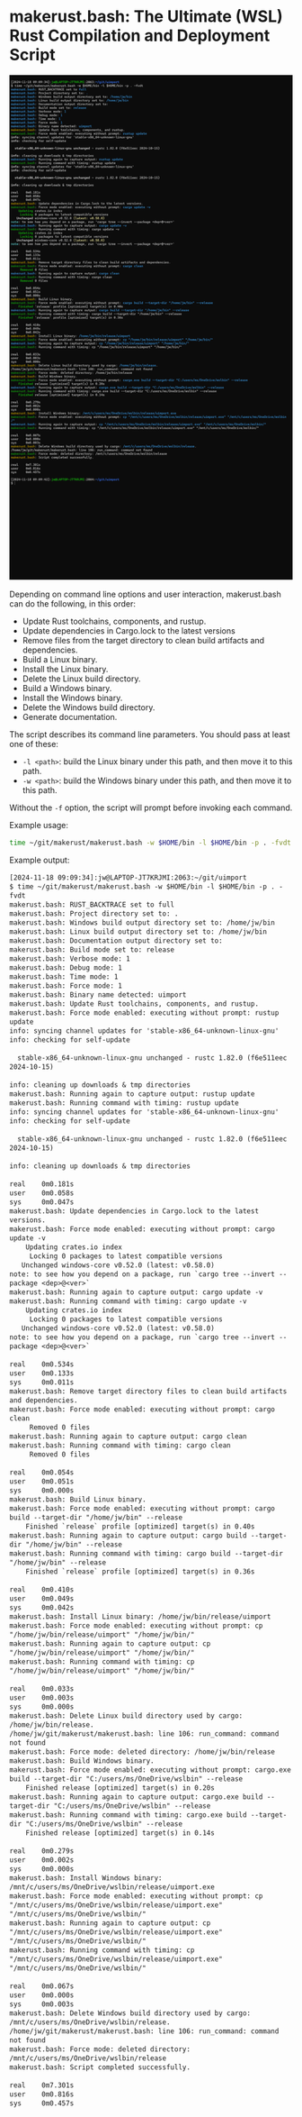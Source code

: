 # makerust.bash: The Ultimate (WSL) Rust Compilation and Deployment Script 

![Example Output](full.png)

Depending on command line options and user interaction, makerust.bash can do the following, in this order:

-	Update Rust toolchains, components, and rustup.
-	Update dependencies in Cargo.lock to the latest versions
-	Remove files from the target directory to clean build artifacts and dependencies.
-	Build a Linux binary.
-	Install the Linux binary.
-	Delete the Linux build directory.
-	Build a Windows binary.
-	Install the Windows binary.
-	Delete the Windows build directory.
-	Generate documentation.

The script describes its command line parameters. You should pass at least one of these:

- `-l <path>`: build the Linux binary under this path, and then move it to this path.
- `-w <path>`: build the Windows binary under this path, and then move it to this path.

Without the `-f` option, the script will prompt before invoking each command.

Example usage:

``` sh
time ~/git/makerust/makerust.bash -w $HOME/bin -l $HOME/bin -p . -fvdt
```

Example output:

```
[2024-11-18 09:09:34]:jw@LAPTOP-JT7KRJMI:2063:~/git/uimport
$ time ~/git/makerust/makerust.bash -w $HOME/bin -l $HOME/bin -p . -fvdt
makerust.bash: RUST_BACKTRACE set to full
makerust.bash: Project directory set to: .
makerust.bash: Windows build output directory set to: /home/jw/bin
makerust.bash: Linux build output directory set to: /home/jw/bin
makerust.bash: Documentation output directory set to:
makerust.bash: Build mode set to: release
makerust.bash: Verbose mode: 1
makerust.bash: Debug mode: 1
makerust.bash: Time mode: 1
makerust.bash: Force mode: 1
makerust.bash: Binary name detected: uimport
makerust.bash: Update Rust toolchains, components, and rustup.
makerust.bash: Force mode enabled: executing without prompt: rustup update
info: syncing channel updates for 'stable-x86_64-unknown-linux-gnu'
info: checking for self-update

  stable-x86_64-unknown-linux-gnu unchanged - rustc 1.82.0 (f6e511eec 2024-10-15)

info: cleaning up downloads & tmp directories
makerust.bash: Running again to capture output: rustup update
makerust.bash: Running command with timing: rustup update
info: syncing channel updates for 'stable-x86_64-unknown-linux-gnu'
info: checking for self-update

  stable-x86_64-unknown-linux-gnu unchanged - rustc 1.82.0 (f6e511eec 2024-10-15)

info: cleaning up downloads & tmp directories

real    0m0.181s
user    0m0.058s
sys     0m0.047s
makerust.bash: Update dependencies in Cargo.lock to the latest versions.
makerust.bash: Force mode enabled: executing without prompt: cargo update -v
    Updating crates.io index
     Locking 0 packages to latest compatible versions
   Unchanged windows-core v0.52.0 (latest: v0.58.0)
note: to see how you depend on a package, run `cargo tree --invert --package <dep>@<ver>`
makerust.bash: Running again to capture output: cargo update -v
makerust.bash: Running command with timing: cargo update -v
    Updating crates.io index
     Locking 0 packages to latest compatible versions
   Unchanged windows-core v0.52.0 (latest: v0.58.0)
note: to see how you depend on a package, run `cargo tree --invert --package <dep>@<ver>`

real    0m0.534s
user    0m0.133s
sys     0m0.011s
makerust.bash: Remove target directory files to clean build artifacts and dependencies.
makerust.bash: Force mode enabled: executing without prompt: cargo clean
     Removed 0 files
makerust.bash: Running again to capture output: cargo clean
makerust.bash: Running command with timing: cargo clean
     Removed 0 files

real    0m0.054s
user    0m0.051s
sys     0m0.000s
makerust.bash: Build Linux binary.
makerust.bash: Force mode enabled: executing without prompt: cargo build --target-dir "/home/jw/bin" --release
    Finished `release` profile [optimized] target(s) in 0.40s
makerust.bash: Running again to capture output: cargo build --target-dir "/home/jw/bin" --release
makerust.bash: Running command with timing: cargo build --target-dir "/home/jw/bin" --release
    Finished `release` profile [optimized] target(s) in 0.36s

real    0m0.410s
user    0m0.049s
sys     0m0.042s
makerust.bash: Install Linux binary: /home/jw/bin/release/uimport
makerust.bash: Force mode enabled: executing without prompt: cp "/home/jw/bin/release/uimport" "/home/jw/bin/"
makerust.bash: Running again to capture output: cp "/home/jw/bin/release/uimport" "/home/jw/bin/"
makerust.bash: Running command with timing: cp "/home/jw/bin/release/uimport" "/home/jw/bin/"

real    0m0.033s
user    0m0.003s
sys     0m0.000s
makerust.bash: Delete Linux build directory used by cargo: /home/jw/bin/release.
/home/jw/git/makerust/makerust.bash: line 106: run_command: command not found
makerust.bash: Force mode: deleted directory: /home/jw/bin/release
makerust.bash: Build Windows binary.
makerust.bash: Force mode enabled: executing without prompt: cargo.exe build --target-dir "C:/users/ms/OneDrive/wslbin" --release
    Finished release [optimized] target(s) in 0.20s
makerust.bash: Running again to capture output: cargo.exe build --target-dir "C:/users/ms/OneDrive/wslbin" --release
makerust.bash: Running command with timing: cargo.exe build --target-dir "C:/users/ms/OneDrive/wslbin" --release
    Finished release [optimized] target(s) in 0.14s

real    0m0.279s
user    0m0.002s
sys     0m0.000s
makerust.bash: Install Windows binary: /mnt/c/users/ms/OneDrive/wslbin/release/uimport.exe
makerust.bash: Force mode enabled: executing without prompt: cp "/mnt/c/users/ms/OneDrive/wslbin/release/uimport.exe" "/mnt/c/users/ms/OneDrive/wslbin/"
makerust.bash: Running again to capture output: cp "/mnt/c/users/ms/OneDrive/wslbin/release/uimport.exe" "/mnt/c/users/ms/OneDrive/wslbin/"
makerust.bash: Running command with timing: cp "/mnt/c/users/ms/OneDrive/wslbin/release/uimport.exe" "/mnt/c/users/ms/OneDrive/wslbin/"

real    0m0.067s
user    0m0.000s
sys     0m0.003s
makerust.bash: Delete Windows build directory used by cargo: /mnt/c/users/ms/OneDrive/wslbin/release.
/home/jw/git/makerust/makerust.bash: line 106: run_command: command not found
makerust.bash: Force mode: deleted directory: /mnt/c/users/ms/OneDrive/wslbin/release
makerust.bash: Script completed successfully.

real    0m7.301s
user    0m0.816s
sys     0m0.457s
```
